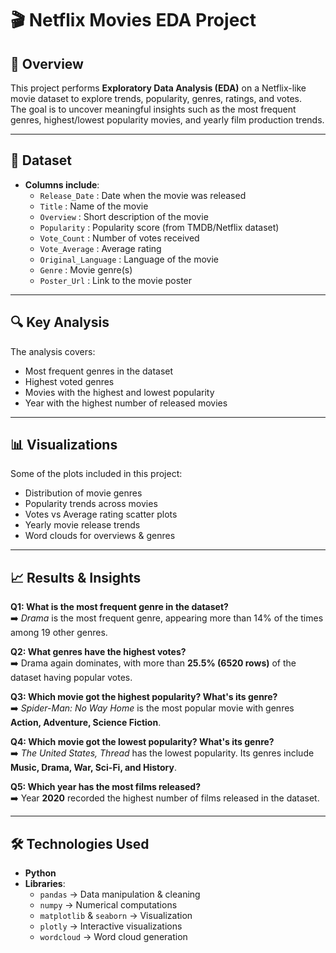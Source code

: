 # 🎬 Netflix Movies EDA Project

## 📌 Overview
This project performs **Exploratory Data Analysis (EDA)** on a Netflix-like movie dataset to explore trends, popularity, genres, ratings, and votes.  
The goal is to uncover meaningful insights such as the most frequent genres, highest/lowest popularity movies, and yearly film production trends.

---

## 📂 Dataset
- **Columns include**:
  - `Release_Date` : Date when the movie was released  
  - `Title` : Name of the movie  
  - `Overview` : Short description of the movie  
  - `Popularity` : Popularity score (from TMDB/Netflix dataset)  
  - `Vote_Count` : Number of votes received  
  - `Vote_Average` : Average rating  
  - `Original_Language` : Language of the movie  
  - `Genre` : Movie genre(s)  
  - `Poster_Url` : Link to the movie poster  

---

## 🔍 Key Analysis
The analysis covers:
- Most frequent genres in the dataset  
- Highest voted genres  
- Movies with the highest and lowest popularity  
- Year with the highest number of released movies  

---

## 📊 Visualizations
Some of the plots included in this project:
- Distribution of movie genres  
- Popularity trends across movies  
- Votes vs Average rating scatter plots  
- Yearly movie release trends  
- Word clouds for overviews & genres  

---

## 📈 Results & Insights

**Q1: What is the most frequent genre in the dataset?**  
➡️ *Drama* is the most frequent genre, appearing more than 14% of the times among 19 other genres.  

**Q2: What genres have the highest votes?**  
➡️ Drama again dominates, with more than **25.5% (6520 rows)** of the dataset having popular votes.  

**Q3: Which movie got the highest popularity? What's its genre?**  
➡️ *Spider-Man: No Way Home* is the most popular movie with genres **Action, Adventure, Science Fiction**.  

**Q4: Which movie got the lowest popularity? What's its genre?**  
➡️ *The United States, Thread* has the lowest popularity. Its genres include **Music, Drama, War, Sci-Fi, and History**.  

**Q5: Which year has the most films released?**  
➡️ Year **2020** recorded the highest number of films released in the dataset.  

---

## 🛠️ Technologies Used
- **Python**  
- **Libraries**:
  - `pandas` → Data manipulation & cleaning  
  - `numpy` → Numerical computations  
  - `matplotlib` & `seaborn` → Visualization  
  - `plotly` → Interactive visualizations  
  - `wordcloud` → Word cloud generation  
